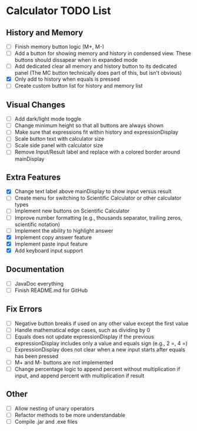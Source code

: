 # Calculator TODO List

## History and Memory

- [ ] Finish memory button logic (M+, M-)
- [ ] Add a button for showing memory and history in condensed view. These buttons should dissapear when in expanded mode
- [ ] Add dedicated clear all memory and history button to its dedicated panel (The MC button technically does part of this, but isn't obvious)
- [x] Only add to history when equals is pressed
- [ ] Create custom button list for history and memory list

## Visual Changes

- [ ] Add dark/light mode toggle
- [ ] Change minimum height so that all buttons are always shown
- [ ] Make sure that expressions fit within history and expressionDisplay
- [ ] Scale button text with calculator size
- [ ] Scale side panel with calculator size
- [ ] Remove Input/Result label and replace with a colored border around mainDisplay

## Extra Features

- [x] Change text label above mainDisplay to show input versus result
- [ ] Create menu for switching to Scientific Calculator or other calculator types
- [ ] Implement new buttons on Scientific Calculator
- [ ] Improve number formatting (e.g., thousands separator, trailing zeros, scientific notation)
- [ ] Implement the ability to highlight answer
- [x] Implement copy answer feature
- [x] Implement paste input feature
- [x] Add keyboard input support

## Documentation

- [ ] JavaDoc everything
- [ ] Finish README.md for GitHub

## Fix Errors

- [ ] Negative button breaks if used on any other value except the first value
- [ ] Handle mathematical edge cases, such as dividing by 0
- [ ] Equals does not update expressionDisplay if the previous expressionDisplay includes only a value and equals sign (e.g., 2 =, 4 =)
- [ ] ExpressionDisplay does not clear when a new input starts after equals has been pressed
- [ ] M+ and M- buttons are not implemented
- [ ] Change percentage logic to append percent without multiplication if input, and append percent with multiplication if result

## Other

- [ ] Allow nesting of unary operators
- [ ] Refactor methods to be more understandable
- [ ] Compile .jar and .exe files
